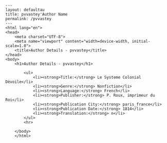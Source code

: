 
    ---
    layout: defaultau
    title: pvvastey'Author Name 
    permalink: /pvvastey
    ---
    <html lang="en">
    <head>
        <meta charset="UTF-8">
        <meta name="viewport" content="width=device-width, initial-scale=1.0">
        <title>Author Details - pvvastey</title>
    </head>
    <body>
        <h1>Author Details - pvvastey</h1>
        
            <ul>
                <li><strong>Title:</strong> Le Systeme Colonial Dèvoile</li>
                <li><strong>Genre:</strong> Nonfiction</li>
                <li><strong>Language:</strong> French</li>
                <li><strong>Publisher:</strong> P. Roux, imprimeur du Roi</li>
                <li><strong>Publication City:</strong> paris_france</li>
                <li><strong>Publication Date:</strong> 1814</li>
                <li><strong>Translation:</strong> n</li>
            </ul>
            <hr>
            
        </body>
        </html>
        